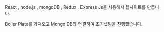 React , node.js , mongoDB , Redux , Express Js을 사용해서 웹사이트를 만듭니다.

Boiler Plate를 가져오고 Mongo DB와 연결하여 초기셋팅을 진행했습니다.
